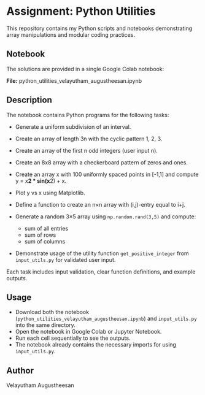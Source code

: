 # Assignment: Python Utilities

This repository contains my Python scripts and notebooks demonstrating array manipulations and modular coding practices.

## Notebook

The solutions are provided in a single Google Colab notebook:

**File:** python\_utilities\_velayutham\_augustheesan.ipynb

## Description

The notebook contains Python programs for the following tasks:

* Generate a uniform subdivision of an interval.
* Create an array of length 3n with the cyclic pattern 1, 2, 3.
* Create an array of the first n odd integers (user input n).
* Create an 8x8 array with a checkerboard pattern of zeros and ones.
* Create an array x with 100 uniformly spaced points in \[-1,1] and compute y = x**2 \* sin(x**2) + x.
* Plot y vs x using Matplotlib.
* Define a function to create an n×n array with (i,j)-entry equal to i+j.
* Generate a random 3×5 array using `np.random.rand(3,5)` and compute:

  * sum of all entries
  * sum of rows
  * sum of columns
* Demonstrate usage of the utility function `get_positive_integer` from `input_utils.py` for validated user input.

Each task includes input validation, clear function definitions, and example outputs.

## Usage

* Download both the notebook (`python_utilities_velayutham_augustheesan.ipynb`) and `input_utils.py` into the same directory.
* Open the notebook in Google Colab or Jupyter Notebook.
* Run each cell sequentially to see the outputs.
* The notebook already contains the necessary imports for using `input_utils.py`.

## Author

Velayutham Augustheesan

